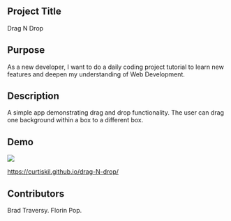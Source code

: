 ## Project Title

Drag N Drop

## Purpose

As a new developer, I want to do a daily coding project tutorial to learn new features and deepen my understanding of Web Development.

## Description

A simple app demonstrating drag and drop functionality. The user can drag one background within a box to a different box.

## Demo

![](drag-N-drop.gif)

https://curtiskil.github.io/drag-N-drop/

## Contributors

Brad Traversy. Florin Pop.
